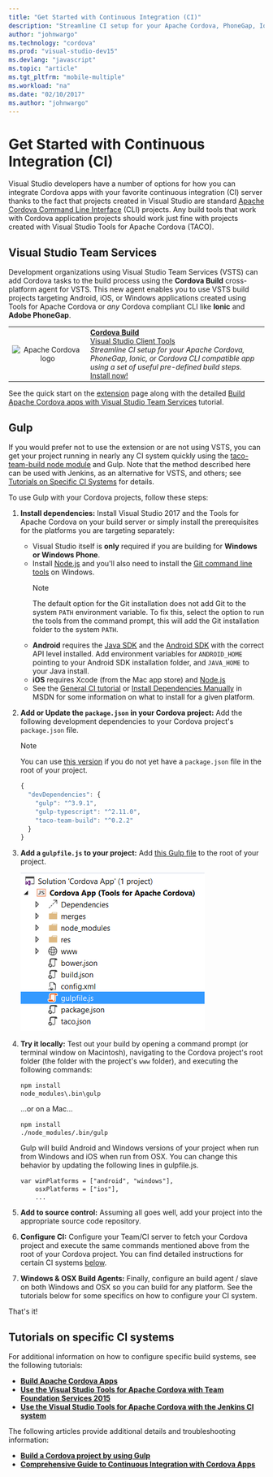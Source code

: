 ```yaml
---
title: "Get Started with Continuous Integration (CI)"
description: "Streamline CI setup for your Apache Cordova, PhoneGap, Ionic, or Cordova CLI compatible app using a set of useful pre-defined build steps."
author: "johnwargo"
ms.technology: "cordova"
ms.prod: "visual-studio-dev15"
ms.devlang: "javascript"
ms.topic: "article"
ms.tgt_pltfrm: "mobile-multiple"
ms.workload: "na"
ms.date: "02/10/2017"
ms.author: "johnwargo"
---
```


# Get Started with Continuous Integration (CI)

Visual Studio developers have a number of options for how you can integrate Cordova apps with your favorite continuous integration (CI) server thanks to the fact that projects created in Visual Studio are standard [Apache Cordova Command Line Interface](http://go.microsoft.com/fwlink/?LinkID=533773) (CLI) projects. Any build tools that work with Cordova application projects should work just fine with projects created with Visual Studio Tools for Apache Cordova (TACO).

## Visual Studio Team Services

Development organizations using Visual Studio Team Services (VSTS) can add Cordova tasks to the build process using the **Cordova Build** cross-platform agent for VSTS. This new agent enables you to use VSTS build projects targeting Android, iOS, or Windows applications created using Tools for Apache Cordova or *any* Cordova compliant CLI like **Ionic** and **Adobe PhoneGap**.

<table style="width: 100%; border-style: none;"><tr>
<td style="width: 140px; text-align: center;"><img src="https://raw.githubusercontent.com/Microsoft/vsts-cordova-tasks/master/docs/media/misc/cordova_logo_white_purple.png" alt="Apache Cordova logo" /></td>
<td><strong><a href="http://go.microsoft.com/fwlink/?LinkID=691188">Cordova Build</a></strong><br />
<a href="https://marketplace.visualstudio.com/search?term=publisher%3A%22Visual%20Studio%20Client%20Tools%22&target=VSTS">Visual Studio Client Tools</a><br />
<i>Streamline CI setup for your Apache Cordova, PhoneGap, Ionic, or Cordova CLI compatible app using a set of useful pre-defined build steps.</i><br />
<a href="http://go.microsoft.com/fwlink/?LinkID=691188">Install now!</a>
</td>
</tr></table>

See the quick start on the [extension](http://go.microsoft.com/fwlink/?LinkID=691188) page along with the detailed [Build Apache Cordova apps with Visual Studio Team Services](http://go.microsoft.com/fwlink/?LinkID=691186) tutorial.

## Gulp

If you would prefer not to use the extension or are not using VSTS, you can get your project running in nearly any CI system quickly using the [taco-team-build node module](http://go.microsoft.com/fwlink/?LinkID=533736) and Gulp. Note that the method described here can be used with Jenkins, as an alternative for VSTS, and others; see [Tutorials on Specific CI Systems](#ci) for details.

To use Gulp with your Cordova projects, follow these steps:

1. **Install dependencies:** Install Visual Studio 2017 and the Tools for Apache Cordova on your build server or simply install the prerequisites for the platforms you are targeting separately:

   + Visual Studio itself is **only** required if you are building for **Windows or Windows Phone**.
   + Install [Node.js](http://nodejs.org) and you'll also need to install the [Git command line tools](https://git-scm.com/) on Windows.
     > [!NOTE]
     > The default option for the Git installation does not add Git to the system `PATH` environment variable. To fix this, select the option to run the tools from the command prompt, this will add the Git installation folder to the system `PATH`.
   + **Android** requires the [Java SDK](http://www.oracle.com/technetwork/java/javase/downloads/index.html) and the [Android SDK](http://go.microsoft.com/fwlink/?LinkID=533747) with the correct API level installed. Add environment variables for `ANDROID_HOME` pointing to your Android SDK installation folder, and `JAVA_HOME` to your Java install.
   + **iOS** requires Xcode (from the Mac app store) and [Node.js](http://nodejs.org)
   + See the [General CI tutorial](ci-guide.md) or [Install Dependencies Manually](https://msdn.microsoft.com/en-us/library/dn771551.aspx) in MSDN for some information on what to install for a given platform.

2. **Add or Update the `package.json` in your Cordova project:** Add the following development dependencies to your Cordova project's `package.json` file.

   > [!NOTE]
   > You can use [this version](http://go.microsoft.com/fwlink/?LinkID=691923) if you do not yet have a `package.json` file in the root of your project.

   ```JavaScript
   {
     "devDependencies": {
       "gulp": "^3.9.1",
       "gulp-typescript": "^2.11.0",
       "taco-team-build": "^0.2.2"
     }
   }
   ```

3. **Add a `gulpfile.js` to your project:** Add [this Gulp file](http://go.microsoft.com/fwlink/?LinkID=691922) to the root of your project.

   ![gulpfile.js in project](media/get-started-with-ci/quick-1.png)

4. **Try it locally:** Test out your build by opening a command prompt (or terminal window on Macintosh), navigating to the Cordova project's root folder (the folder with the project's `www` folder), and executing the following commands:

   ```
   npm install
   node_modules\.bin\gulp
   ```

   ...or on a Mac...

   ```
   npm install
   ./node_modules/.bin/gulp
   ```

   Gulp will build Android and Windows versions of your project when run from Windows and iOS when run from OSX. You can change this behavior by updating the following lines in gulpfile.js.

   ```
   var winPlatforms = ["android", "windows"],
       osxPlatforms = ["ios"],
       ...
   ```

5. **Add to source control:** Assuming all goes well, add your project into the appropriate source code repository.

6. **Configure CI:** Configure your Team/CI server to fetch your Cordova project and execute the same commands mentioned above from the root of your Cordova project. You can find detailed instructions for certain CI systems [below](#ci).

7. **Windows & OSX Build Agents:** Finally, configure an build agent / slave on both Windows and OSX so you can build for any platform. See the tutorials below for some specifics on how to configure your CI system.

That's it!

## <a name="ci"></a> Tutorials on specific CI systems

For additional information on how to configure specific build systems, see the following tutorials:

+	**[Build Apache Cordova Apps](http://go.microsoft.com/fwlink/?LinkID=691186)**
+	**[Use the Visual Studio Tools for Apache Cordova with Team Foundation Services 2015](tfs2015.md)**
+	**[Use the Visual Studio Tools for Apache Cordova with the Jenkins CI system](jenkins.md)**

The following articles provide additional details and troubleshooting information:

+	**[Build a Cordova project by using Gulp](using-gulp-build-tasks.md)**
+	**[Comprehensive Guide to Continuous Integration with Cordova Apps](ci-guide.md)**
